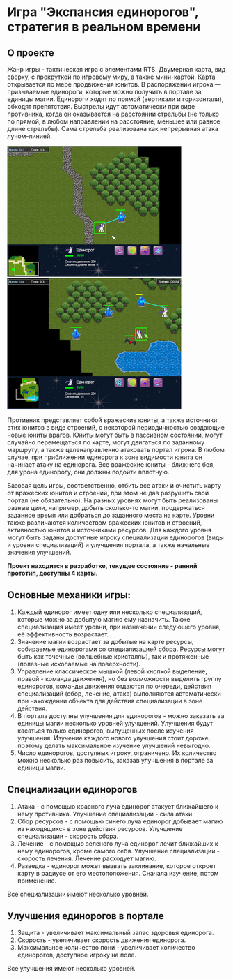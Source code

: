 # Игра "Экспансия единорогов", стратегия в реальном времени

## О проекте

Жанр игры - тактическая игра с элементами RTS. Двумерная карта, вид сверху, с прокруткой по игровому миру, а также мини-картой. Карта открывается по  мере продвижения юнитов. В распоряжении игрока — призываемые единороги, которые можно получить в портале за единицы магии. Единороги ходят по прямой (вертикали и горизонтали), обходят препятствия. Выстрелы идут автоматически при виде противника, когда он оказывается на расстоянии стрельбы (не только по прямой, в любом направлении на расстояние, меньшее или равное длине стрельбы). Сама стрельба реализована как непрерывная атака лучом-линией. 

![UnicornExpansion](screen1.png) ![UnicornExpansion](screen2.png)

Противник представляет собой вражеские юниты, а также источники этих юнитов в виде строений, с некоторой периодичностью создающие новые юниты врагов. Юниты могут быть в пассивном состоянии, могут случайно перемещаться по карте, могут двигаться по заданному маршруту, а также целенаправленно атаковать портал игрока. В любом случае, при приближении единорога к зоне видимости юнита он начинает атаку на единорога. Все вражеские юниты - ближнего боя, для урона единорогу, они должны подойти вплотную.

Базовая цель игры, соответственно, отбить все атаки и очистить карту от вражеских юнитов и строений, при этом не дав разрушить свой портал (не обязательно). На разных уровнях могут быть реализованы разные цели, например, добыть сколько-то магии, продержаться заданное время или добраться до заданного места на карте. Уровни также различаются количеством вражеских юнитов и строений, активностью юнитов и источниками ресурсов.
Для каждого уровня могут быть заданы доступные игроку специализации единорогов (виды и уровни специализаций) и улучшения портала, а также начальные значения улучшений.

**Проект находится в разработке, текущее состояние - ранний прототип, доступны 4 карты.**

## Основные механики игры:

1. Каждый единорог имеет одну или несколько специализаций, которые можно за добытую магию ему назначить. Также специализация имеет уровни, при назначении следующего уровня, её эффективность возрастает.
2. Значение магии возрастает за добытые на карте ресурсы, собираемые единорогами со специализацией сбора. Ресурсы могут быть как точечные (волшебные кристаллы), так и протяженные (полезные ископаемые на поверхности).
3. Управление классическое мышкой (левой кнопкой выделение, правой - команда движения), но без возможности выделить группу единорогов, команды движения отдаются по очереди, действия специализаций (сбор, лечение, атака) выполняются автоматически при нахождении объекта для действия специализации в зоне действия.
4. В портала доступны улучшения для единорогов - можно заказать эа единицы магии несколько уровней улучшений. Улучшения будут касаться только единорогов, выпущенных после изучения улучшения. Изучение каждого нового улучшения стоит дороже, поэтому делать максимальное изучение улучшений невыгодно.
5. Число единорогов, доступных игроку, ограничено. Их количество можно несколько раз повысить, заказав улучшения в портале за единицы магии.

## Специализации единорогов

1. Атака - с помощью красного луча единорог атакует ближайшего к нему противника. Улучшение специализации - сила атаки.
2. Сбор ресурсов - с помощью синего луча единорог добывает магию из находящихся в зоне действия ресурсов. Улучшение специализации - скорость сбора.
3. Лечение - с помощью зеленого луча единорог лечит ближайших к нему единорогов, кроме самого себя. Улучшение специализации - скорость лечения. Лечение расходует магию.
4. Разведка - единорог может вызвать заклинание, которое откроет карту в радиусе от его местоположения. Сначала изучение, потом применение.

Все специализации имеют несколько уровней.

## Улучшения единорогов в портале

1. Защита - увеличивает максимальный запас здоровья единорога.
2. Скорость - увеличивает скорость движения единорога.
3. Максимальное количество пони - увеличивает количество единорогов, доступное игроку на поле.

Все улучшения имеют несколько уровней.

